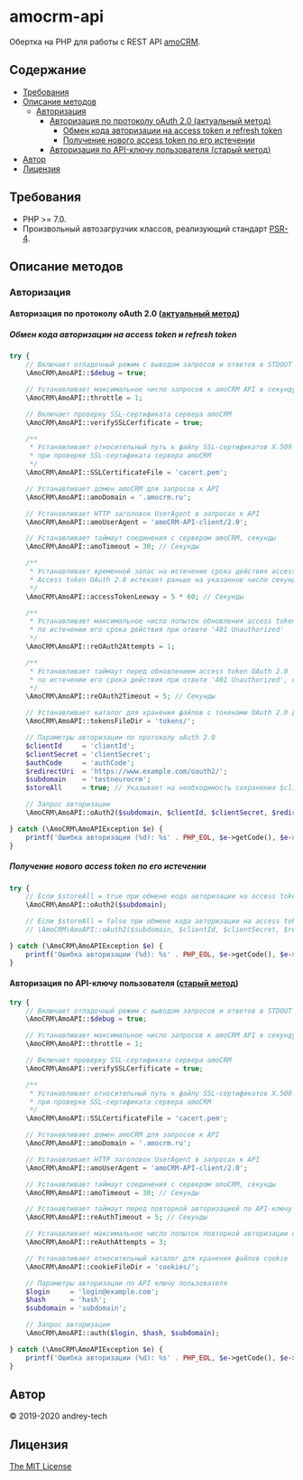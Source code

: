 # amocrm-api

Обертка на PHP для работы с REST API [amoCRM](https://www.amocrm.ru).

## Содержание

<!-- MarkdownTOC levels="1,2,3,4,5,6" autoanchor="true" autolink="true" -->

- [Требования](#%D0%A2%D1%80%D0%B5%D0%B1%D0%BE%D0%B2%D0%B0%D0%BD%D0%B8%D1%8F)
- [Описание методов](#%D0%9E%D0%BF%D0%B8%D1%81%D0%B0%D0%BD%D0%B8%D0%B5-%D0%BC%D0%B5%D1%82%D0%BE%D0%B4%D0%BE%D0%B2)
    - [Авторизация](#%D0%90%D0%B2%D1%82%D0%BE%D1%80%D0%B8%D0%B7%D0%B0%D1%86%D0%B8%D1%8F)
        - [Авторизация по протоколу oAuth 2.0 \(актуальный метод\)](#%D0%90%D0%B2%D1%82%D0%BE%D1%80%D0%B8%D0%B7%D0%B0%D1%86%D0%B8%D1%8F-%D0%BF%D0%BE-%D0%BF%D1%80%D0%BE%D1%82%D0%BE%D0%BA%D0%BE%D0%BB%D1%83-oauth-20-%D0%B0%D0%BA%D1%82%D1%83%D0%B0%D0%BB%D1%8C%D0%BD%D1%8B%D0%B9-%D0%BC%D0%B5%D1%82%D0%BE%D0%B4)
            - [Обмен кода авторизации на access token и refresh token](#%D0%9E%D0%B1%D0%BC%D0%B5%D0%BD-%D0%BA%D0%BE%D0%B4%D0%B0-%D0%B0%D0%B2%D1%82%D0%BE%D1%80%D0%B8%D0%B7%D0%B0%D1%86%D0%B8%D0%B8-%D0%BD%D0%B0-access-token-%D0%B8-refresh-token)
            - [Получение нового access token по его истечении](#%D0%9F%D0%BE%D0%BB%D1%83%D1%87%D0%B5%D0%BD%D0%B8%D0%B5-%D0%BD%D0%BE%D0%B2%D0%BE%D0%B3%D0%BE-access-token-%D0%BF%D0%BE-%D0%B5%D0%B3%D0%BE-%D0%B8%D1%81%D1%82%D0%B5%D1%87%D0%B5%D0%BD%D0%B8%D0%B8)
        - [Авторизация по API-ключу пользователя \(старый метод\)](#%D0%90%D0%B2%D1%82%D0%BE%D1%80%D0%B8%D0%B7%D0%B0%D1%86%D0%B8%D1%8F-%D0%BF%D0%BE-api-%D0%BA%D0%BB%D1%8E%D1%87%D1%83-%D0%BF%D0%BE%D0%BB%D1%8C%D0%B7%D0%BE%D0%B2%D0%B0%D1%82%D0%B5%D0%BB%D1%8F-%D1%81%D1%82%D0%B0%D1%80%D1%8B%D0%B9-%D0%BC%D0%B5%D1%82%D0%BE%D0%B4)
- [Автор](#%D0%90%D0%B2%D1%82%D0%BE%D1%80)
- [Лицензия](#%D0%9B%D0%B8%D1%86%D0%B5%D0%BD%D0%B7%D0%B8%D1%8F)

<!-- /MarkdownTOC -->

<a id="%D0%A2%D1%80%D0%B5%D0%B1%D0%BE%D0%B2%D0%B0%D0%BD%D0%B8%D1%8F"></a>
## Требования

- PHP >= 7.0.
- Произвольный автозагрузчик классов, реализующий стандарт [PSR-4](https://www.php-fig.org/psr/psr-4/).

<a id="%D0%9E%D0%BF%D0%B8%D1%81%D0%B0%D0%BD%D0%B8%D0%B5-%D0%BC%D0%B5%D1%82%D0%BE%D0%B4%D0%BE%D0%B2"></a>
## Описание методов

<a id="%D0%90%D0%B2%D1%82%D0%BE%D1%80%D0%B8%D0%B7%D0%B0%D1%86%D0%B8%D1%8F"></a>
### Авторизация

<a id="%D0%90%D0%B2%D1%82%D0%BE%D1%80%D0%B8%D0%B7%D0%B0%D1%86%D0%B8%D1%8F-%D0%BF%D0%BE-%D0%BF%D1%80%D0%BE%D1%82%D0%BE%D0%BA%D0%BE%D0%BB%D1%83-oauth-20-%D0%B0%D0%BA%D1%82%D1%83%D0%B0%D0%BB%D1%8C%D0%BD%D1%8B%D0%B9-%D0%BC%D0%B5%D1%82%D0%BE%D0%B4"></a>
#### Авторизация по протоколу oAuth 2.0 ([актуальный метод](https://www.amocrm.ru/developers/content/oauth/oauth))


<a id="%D0%9E%D0%B1%D0%BC%D0%B5%D0%BD-%D0%BA%D0%BE%D0%B4%D0%B0-%D0%B0%D0%B2%D1%82%D0%BE%D1%80%D0%B8%D0%B7%D0%B0%D1%86%D0%B8%D0%B8-%D0%BD%D0%B0-access-token-%D0%B8-refresh-token"></a>
##### Обмен кода авторизации на access token и refresh token

```php
try {
    // Включает отладочный режим с выводом запросов и ответов в STDOUT
    \AmoCRM\AmoAPI::$debug = true;

    // Устанавливает максимальное число запросов к amoCRM API в секунду (не более 7 запросов в секунду!)
    \AmoCRM\AmoAPI::throttle = 1;

    // Включает проверку SSL-сертификата сервера amoCRM
    \AmoCRM\AmoAPI::verifySSLCerfificate = true;

    /**
     * Устанавливает относительный путь к файлу SSL-сертификатов X.509 корневых удостоверяющих центров
     * при проверке SSL-сертификата сервера amoCRM
     */
    \AmoCRM\AmoAPI::SSLCertificateFile = 'cacert.pem';

    // Устанавливает домен amoCRM для запросов к API
    \AmoCRM\AmoAPI::amoDomain = '.amocrm.ru';

    // Устанавливает НТТР заголовок UserAgent в запросах к API
    \AmoCRM\AmoAPI::amoUserAgent = 'amoCRM-API-client/2.0';

    // Устанавливает таймаут соединения с сервером аmoCRM, секунды
    \AmoCRM\AmoAPI::amoTimeout = 30; // Секунды

    /**
     * Устанавливает временной запас на истечение срока действия access token OAuth 2.0, секунд.
     * Access token OAuth 2.0 истекает раньше на указанное число секунд
     */
    \AmoCRM\AmoAPI::accessTokenLeeway = 5 * 60; // Секунды

    /**
     * Устанавливает максимальное число попыток обновления access token OAuth 2.0
     * по истечении его срока действия при ответе '401 Unauthorized'
     */
    \AmoCRM\AmoAPI::reOAuth2Attempts = 1;

    /**
     * Устанавливает таймаут перед обновлением access token OAuth 2.0
     * по истечении его срока действия при ответе '401 Unauthorized', секунд
     */
    \AmoCRM\AmoAPI::reOAuth2Timeout = 5; // Секунды

    // Устанавливает каталог для хранения файлов с токенами OAuth 2.0 для поддоменов amoCRM
    \AmoCRM\AmoAPI::tokensFileDir = 'tokens/';

    // Параметры авторизации по протоколу oAuth 2.0
    $clientId     = 'clientId';
    $clientSecret = 'clientSecret';
    $authCode     = 'authCode';
    $redirectUri  = 'https://www.example.com/oauth2/';
    $subdomain    = 'testneurocrm';
    $storeAll     = true; // Указывает на необходимость сохранения $clientId, $clientSecret, $redirectUri

    // Запрос авторизации
    \AmoCRM\AmoAPI::oAuth2($subdomain, $clientId, $clientSecret, $redirectUri, $authCode, $storeAll);

} catch (\AmoCRM\AmoAPIException $e) {
    printf('Ошибка авторизации (%d): %s' . PHP_EOL, $e->getCode(), $e->getMessage());
}
```

<a id="%D0%9F%D0%BE%D0%BB%D1%83%D1%87%D0%B5%D0%BD%D0%B8%D0%B5-%D0%BD%D0%BE%D0%B2%D0%BE%D0%B3%D0%BE-access-token-%D0%BF%D0%BE-%D0%B5%D0%B3%D0%BE-%D0%B8%D1%81%D1%82%D0%B5%D1%87%D0%B5%D0%BD%D0%B8%D0%B8"></a>
##### Получение нового access token по его истечении

```php
try {
    // Если $storeAll = true при обмене кода авторизации на access token и refresh token
    \AmoCRM\AmoAPI::oAuth2($subdomain);

    // Если $storeAll = false при обмене кода авторизации на access token и refresh token
    // \AmoCRM\AmoAPI::oAuth2($subdomain, $clientId, $clientSecret, $redirectUri, $authCode = null, $storeAll);

} catch (\AmoCRM\AmoAPIException $e) {
    printf('Ошибка авторизации (%d): %s' . PHP_EOL, $e->getCode(), $e->getMessage());
}
```

<a id="%D0%90%D0%B2%D1%82%D0%BE%D1%80%D0%B8%D0%B7%D0%B0%D1%86%D0%B8%D1%8F-%D0%BF%D0%BE-api-%D0%BA%D0%BB%D1%8E%D1%87%D1%83-%D0%BF%D0%BE%D0%BB%D1%8C%D0%B7%D0%BE%D0%B2%D0%B0%D1%82%D0%B5%D0%BB%D1%8F-%D1%81%D1%82%D0%B0%D1%80%D1%8B%D0%B9-%D0%BC%D0%B5%D1%82%D0%BE%D0%B4"></a>
#### Авторизация по API-ключу пользователя ([старый метод](https://www.amocrm.ru/developers/content/oauth/old))

```php
try {
    // Включает отладочный режим с выводом запросов и ответов в STDOUT
    \AmoCRM\AmoAPI::$debug = true;

    // Устанавливает максимальное число запросов к amoCRM API в секунду (не более 7 запросов в секунду!)
    \AmoCRM\AmoAPI::throttle = 1;

    // Включает проверку SSL-сертификата сервера amoCRM
    \AmoCRM\AmoAPI::verifySSLCerfificate = true;

    /**
     * Устанавливает относительный путь к файлу SSL-сертификатов X.509 корневых удостоверяющих центров
     * при проверке SSL-сертификата сервера amoCRM
     */
    \AmoCRM\AmoAPI::SSLCertificateFile = 'cacert.pem';

    // Устанавливает домен amoCRM для запросов к API
    \AmoCRM\AmoAPI::amoDomain = '.amocrm.ru';

    // Устанавливает НТТР заголовок UserAgent в запросах к API
    \AmoCRM\AmoAPI::amoUserAgent = 'amoCRM-API-client/2.0';

    // Устанавливает таймаут соединения с сервером аmoCRM, секунды
    \AmoCRM\AmoAPI::amoTimeout = 30; // Секунды

    // Устанавливает таймаут перед повторной авторизацией по API-ключу пользователя при ошибке '401 Unauthorized', секунд
    \AmoCRM\AmoAPI::reAuthTimeout = 5; // Секунды

    // Устанавливает максимальное число попыток повторной авторизации по API-ключу пользователя при ответе '401 Unauthorized'
    \AmoCRM\AmoAPI::reAuthAttempts = 3;

    // Устанавливает относительный каталог для хранения файлов cookie
    \AmoCRM\AmoAPI::cookieFileDir = 'cookies/';

    // Параметры авторизации по API ключу пользователя
    $login     = 'login@example.com';
    $hash      = 'hash';
    $subdomain = 'subdomain';

    // Запрос авторизации
    \AmoCRM\AmoAPI::auth($login, $hash, $subdomain);

} catch (\AmoCRM\AmoAPIException $e) {
    printf('Ошибка авторизации (%d): %s' . PHP_EOL, $e->getCode(), $e->getMessage());
}
```

<a id="%D0%90%D0%B2%D1%82%D0%BE%D1%80"></a>
## Автор

© 2019-2020 andrey-tech

<a id="%D0%9B%D0%B8%D1%86%D0%B5%D0%BD%D0%B7%D0%B8%D1%8F"></a>
## Лицензия

[The MIT License](https://github.com/andrey-tech/amocrm-api/blob/master/LICENSE)
